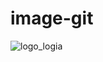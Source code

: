 # image-git
![logo_logia](https://user-images.githubusercontent.com/96063818/149464124-ca5dfcbd-9325-4953-99b1-9c467a6f5e5d.png)
